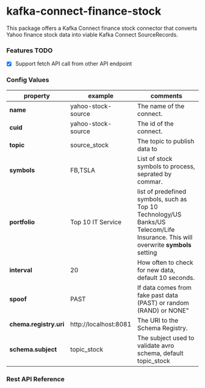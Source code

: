 # kafka-connect-finance-stock
This package offers a Kafka Connect finance stock connector that converts Yahoo finance stock data into viable Kafka Connect
SourceRecords.

### Features TODO
- [x] Support fetch API call from other API endpoint

### Config Values ###
| property       | example      | comments                                            |
|----------------|--------------|-----------------------------------------------------|
| __name__   |yahoo-stock-source            |The name of the connect. |
| __cuid__   |yahoo-stock-source            |The id of the connect. |
| __topic__      |source_stock  |The topic to publish data to                         |
| __symbols__    |FB,TSLA       |List of stock symbols to process, seprated by commar.|
| __portfolio__  |Top 10 IT Service|list of predefined symbols, such as Top 10 Technology/US Banks/US Telecom/Life Insurance. This will overwrite __symbols__ setting|
| __interval__   |20            |How often to check for new data, default 10 seconds. |
| __spoof__      |PAST          |If data comes from fake past data (PAST) or random (RAND) or NONE"|
| __chema.registry.uri__   |http://localhost:8081            |The URI to the Schema Registry. |
| __schema.subject__   |topic_stock            |The subject used to validate avro schema, default topic_stock |


### Rest API Reference
